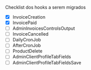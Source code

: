 Checklist dos hooks a serem migrados

* [x] InvoiceCreation
* [x] InvoicePaid
* [ ] AdminInvoicesControlsOutput
* [ ] InvoiceCancelled
* [ ] DailyCronJob
* [ ] AfterCronJob
* [ ] ProductDelete
* [ ] AdminClientProfileTabFields
* [ ] AdminClientProfileTabFieldsSave